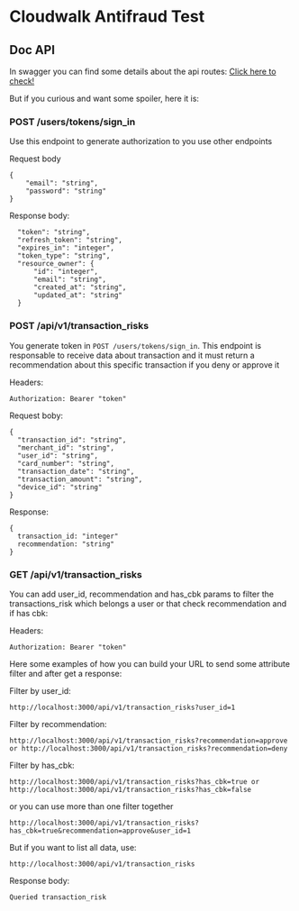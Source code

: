 # Cloudwalk Antifraud Test

## Doc API
In swagger you can find some details about the api routes:
[Click here to check!](http://localhost:3000/api-docs)

But if you curious and want some spoiler, here it is:

### POST /users/tokens/sign_in
Use this endpoint to generate authorization to you use other endpoints

Request body
```
{
    "email": "string",
    "password": "string"
}
```

Response body:
```
  "token": "string",
  "refresh_token": "string",
  "expires_in": "integer",
  "token_type": "string",
  "resource_owner": {
      "id": "integer",
      "email": "string",
      "created_at": "string",
      "updated_at": "string"
  }
```

### POST /api/v1/transaction_risks
You generate token in `POST /users/tokens/sign_in`. This endpoint is responsable to receive data about transaction and it must return a recommendation about this specific transaction if you deny or approve it

Headers:
```
Authorization: Bearer "token"
```

Request boby:
```
{
  "transaction_id": "string",
  "merchant_id": "string",
  "user_id": "string",
  "card_number": "string",
  "transaction_date": "string",
  "transaction_amount": "string",
  "device_id": "string"
}
```

Response:
```
{
  transaction_id: "integer"
  recommendation: "string"
}
```

### GET /api/v1/transaction_risks
You can add user_id, recommendation and has_cbk params to filter the transactions_risk which belongs a user or that check recommendation and if has cbk:

Headers:
```
Authorization: Bearer "token"
```

Here some examples of how you can build your URL to send some attribute filter and after get a response:

Filter by user_id:
```
http://localhost:3000/api/v1/transaction_risks?user_id=1
```

Filter by recommendation:
```
http://localhost:3000/api/v1/transaction_risks?recommendation=approve or http://localhost:3000/api/v1/transaction_risks?recommendation=deny
```

Filter by has_cbk:
```
http://localhost:3000/api/v1/transaction_risks?has_cbk=true or http://localhost:3000/api/v1/transaction_risks?has_cbk=false
```

or you can use more than one filter together
```
http://localhost:3000/api/v1/transaction_risks?has_cbk=true&recommendation=approve&user_id=1
```

But if you want to list all data, use:
```
http://localhost:3000/api/v1/transaction_risks
```

Response body:
```
Queried transaction_risk
```
